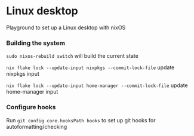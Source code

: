 # Linux desktop

Playground to set up a Linux desktop with nixOS

### Building the system
`sudo nixos-rebuild switch` will build the current state

`nix flake lock --update-input nixpkgs --commit-lock-file` update nixpkgs input

`nix flake lock --update-input home-manager --commit-lock-file` update home-manager input

### Configure hooks
Run `git config core.hooksPath hooks` to set up git hooks for autoformatting/checking
